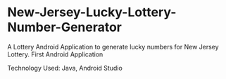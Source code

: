 # New-Jersey-Lucky-Lottery-Number-Generator
A Lottery Android Application to generate lucky numbers for New Jersey Lottery. 
First Android Application

Technology Used:
Java, Android Studio
